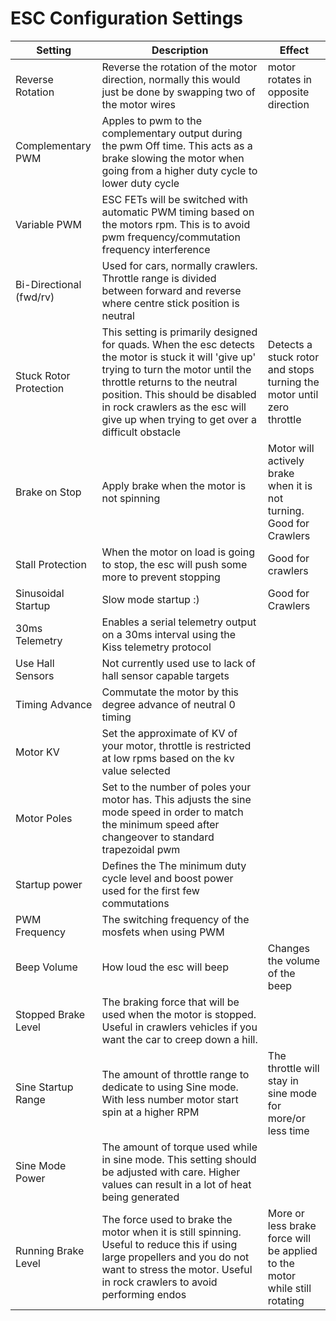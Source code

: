 # ESC Configuration Settings

| Setting | Description | Effect |
|--|--|--|
|Reverse Rotation|Reverse the rotation of the motor direction, normally this would just be done by swapping two of the motor wires|motor rotates in opposite direction|
|Complementary PWM|Apples to pwm to the complementary output during the pwm Off time. This acts as a brake slowing the motor when going from a higher duty cycle to lower duty cycle||
|Variable PWM|ESC FETs will be switched with automatic PWM timing based on the motors rpm. This is to avoid pwm frequency/commutation frequency interference||
|Bi-Directional (fwd/rv)|Used for cars, normally crawlers. Throttle range is divided between forward and reverse where centre stick position is neutral||
|Stuck Rotor Protection|This setting is primarily designed for quads.  When the esc detects the motor is stuck it will 'give up' trying to turn the motor until the throttle returns to the neutral position.  This should be disabled in rock crawlers as the esc will give up when trying to get over a difficult obstacle|Detects a stuck rotor and stops turning the motor until zero throttle|
|Brake on Stop|Apply brake when the motor is not spinning|Motor will actively brake when it is not turning. Good for Crawlers|
|Stall Protection|When the motor on load is going to stop, the esc will push some more  to prevent stopping|Good for crawlers|
|Sinusoidal Startup|Slow mode startup :)|Good for Crawlers|
|30ms Telemetry|Enables a serial telemetry output on a 30ms interval using the Kiss telemetry protocol||
|Use Hall Sensors|Not currently used use to lack of hall sensor capable targets||
|Timing Advance|Commutate the motor by this degree advance of neutral 0 timing ||
|Motor KV|Set the approximate of KV of your motor, throttle is restricted at low rpms based on the kv value selected||
|Motor Poles|Set to the number of poles your motor has. This adjusts the sine mode speed in order to match the minimum speed after changeover to standard trapezoidal pwm||
|Startup power|Defines the The minimum duty cycle level and boost power used for the first few commutations||
|PWM Frequency|The switching frequency of the mosfets when using PWM||
|Beep Volume|How loud the esc will beep|Changes the volume of the beep|
|Stopped Brake Level|The braking force that will be used when the motor is stopped. Useful in crawlers vehicles if you want the car to creep down a hill.||
|Sine Startup Range|The amount of throttle range to dedicate to using Sine mode. With less number motor start spin at a higher RPM |The throttle will stay in sine mode for more/or less time|
|Sine Mode Power|The amount of torque used while in sine mode.  This setting should be adjusted with care. Higher values can result in a lot of heat being generated||
|Running Brake Level|The force used to brake the motor when it is still spinning. Useful to reduce this if using large propellers and you do not want to stress the motor. Useful in rock crawlers to avoid performing endos |More or less brake force will be applied to the motor while still rotating|